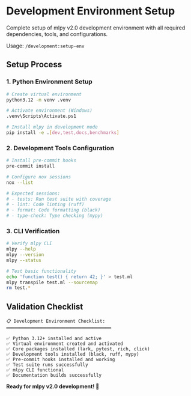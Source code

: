 # Development Environment Setup

Complete setup of mlpy v2.0 development environment with all required dependencies, tools, and configurations.

Usage: `/development:setup-env`

## Setup Process

### 1. Python Environment Setup
```bash
# Create virtual environment
python3.12 -m venv .venv

# Activate environment (Windows)
.venv\Scripts\Activate.ps1

# Install mlpy in development mode
pip install -e .[dev,test,docs,benchmarks]
```

### 2. Development Tools Configuration
```bash
# Install pre-commit hooks
pre-commit install

# Configure nox sessions
nox --list

# Expected sessions:
# - tests: Run test suite with coverage
# - lint: Code linting (ruff)
# - format: Code formatting (black)
# - type-check: Type checking (mypy)
```

### 3. CLI Verification
```bash
# Verify mlpy CLI
mlpy --help
mlpy --version
mlpy --status

# Test basic functionality
echo 'function test() { return 42; }' > test.ml
mlpy transpile test.ml --sourcemap
rm test.*
```

## Validation Checklist

```
📋 Development Environment Checklist:
═══════════════════════════════════════

✅ Python 3.12+ installed and active
✅ Virtual environment created and activated
✅ Core packages installed (lark, pytest, rich, click)
✅ Development tools installed (black, ruff, mypy)
✅ Pre-commit hooks installed and working
✅ Test suite runs successfully
✅ mlpy CLI functional
✅ Documentation builds successfully
```

**Ready for mlpy v2.0 development! 🚀**